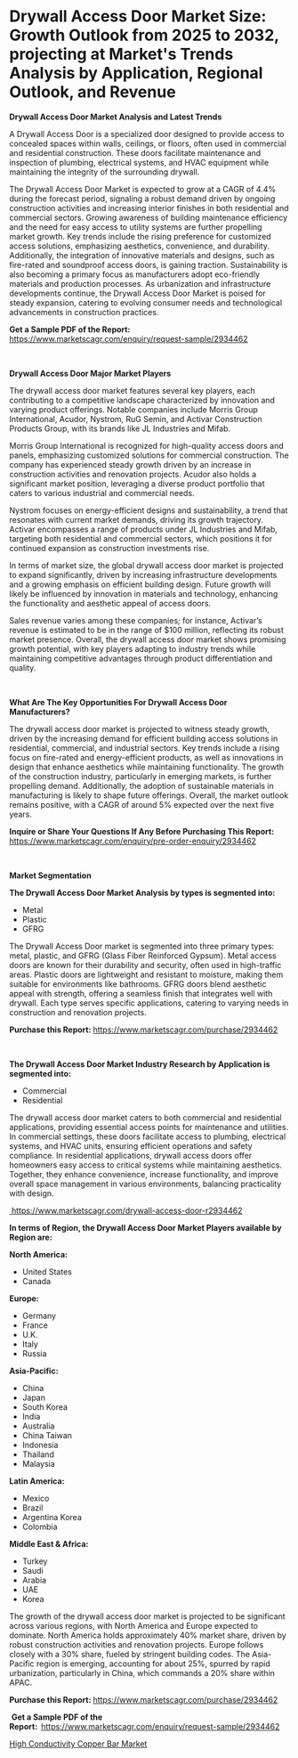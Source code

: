 <p><h1>Drywall Access Door Market Size: Growth Outlook from 2025 to 2032, projecting at Market's Trends Analysis by Application, Regional Outlook, and Revenue</h1></p><p><strong>Drywall Access Door Market Analysis and Latest Trends</strong></p>
<p><p>A Drywall Access Door is a specialized door designed to provide access to concealed spaces within walls, ceilings, or floors, often used in commercial and residential construction. These doors facilitate maintenance and inspection of plumbing, electrical systems, and HVAC equipment while maintaining the integrity of the surrounding drywall.</p><p>The Drywall Access Door Market is expected to grow at a CAGR of 4.4% during the forecast period, signaling a robust demand driven by ongoing construction activities and increasing interior finishes in both residential and commercial sectors. Growing awareness of building maintenance efficiency and the need for easy access to utility systems are further propelling market growth. Key trends include the rising preference for customized access solutions, emphasizing aesthetics, convenience, and durability. Additionally, the integration of innovative materials and designs, such as fire-rated and soundproof access doors, is gaining traction. Sustainability is also becoming a primary focus as manufacturers adopt eco-friendly materials and production processes. As urbanization and infrastructure developments continue, the Drywall Access Door Market is poised for steady expansion, catering to evolving consumer needs and technological advancements in construction practices.</p></p>
<p><strong>Get a Sample PDF of the Report:&nbsp;</strong> <a href="https://www.marketscagr.com/enquiry/request-sample/2934462?utm_campaign=2452&utm_medium=2&utm_source=Github&utm_content=ia&utm_term=13032025&utm_id=drywall-access-door">https://www.marketscagr.com/enquiry/request-sample/2934462</a></p>
<p>&nbsp;</p>
<p><strong>Drywall Access Door Major Market Players</strong></p>
<p><p>The drywall access door market features several key players, each contributing to a competitive landscape characterized by innovation and varying product offerings. Notable companies include Morris Group International, Acudor, Nystrom, RuG Semin, and Activar Construction Products Group, with its brands like JL Industries and Mifab.</p><p>Morris Group International is recognized for high-quality access doors and panels, emphasizing customized solutions for commercial construction. The company has experienced steady growth driven by an increase in construction activities and renovation projects. Acudor also holds a significant market position, leveraging a diverse product portfolio that caters to various industrial and commercial needs.</p><p>Nystrom focuses on energy-efficient designs and sustainability, a trend that resonates with current market demands, driving its growth trajectory. Activar encompasses a range of products under JL Industries and Mifab, targeting both residential and commercial sectors, which positions it for continued expansion as construction investments rise.</p><p>In terms of market size, the global drywall access door market is projected to expand significantly, driven by increasing infrastructure developments and a growing emphasis on efficient building design. Future growth will likely be influenced by innovation in materials and technology, enhancing the functionality and aesthetic appeal of access doors.</p><p>Sales revenue varies among these companies; for instance, Activar’s revenue is estimated to be in the range of $100 million, reflecting its robust market presence. Overall, the drywall access door market shows promising growth potential, with key players adapting to industry trends while maintaining competitive advantages through product differentiation and quality.</p></p>
<p>&nbsp;</p>
<p><strong>What Are The Key Opportunities For Drywall Access Door Manufacturers?</strong></p>
<p><p>The drywall access door market is projected to witness steady growth, driven by the increasing demand for efficient building access solutions in residential, commercial, and industrial sectors. Key trends include a rising focus on fire-rated and energy-efficient products, as well as innovations in design that enhance aesthetics while maintaining functionality. The growth of the construction industry, particularly in emerging markets, is further propelling demand. Additionally, the adoption of sustainable materials in manufacturing is likely to shape future offerings. Overall, the market outlook remains positive, with a CAGR of around 5% expected over the next five years.</p></p>
<p><strong>Inquire or Share Your Questions If Any Before Purchasing This Report:</strong> <a href="https://www.marketscagr.com/enquiry/pre-order-enquiry/2934462?utm_campaign=2452&utm_medium=2&utm_source=Github&utm_content=ia&utm_term=13032025&utm_id=drywall-access-door">https://www.marketscagr.com/enquiry/pre-order-enquiry/2934462</a></p>
<p>&nbsp;</p>
<p><strong>Market Segmentation</strong></p>
<p><strong>The Drywall Access Door Market Analysis by types is segmented into:</strong></p>
<p><ul><li>Metal</li><li>Plastic</li><li>GFRG</li></ul></p>
<p><p>The Drywall Access Door market is segmented into three primary types: metal, plastic, and GFRG (Glass Fiber Reinforced Gypsum). Metal access doors are known for their durability and security, often used in high-traffic areas. Plastic doors are lightweight and resistant to moisture, making them suitable for environments like bathrooms. GFRG doors blend aesthetic appeal with strength, offering a seamless finish that integrates well with drywall. Each type serves specific applications, catering to varying needs in construction and renovation projects.</p></p>
<p><strong>Purchase this Report:&nbsp;</strong><a href="https://www.marketscagr.com/purchase/2934462?utm_campaign=2452&utm_medium=2&utm_source=Github&utm_content=ia&utm_term=13032025&utm_id=drywall-access-door">https://www.marketscagr.com/purchase/2934462</a></p>
<p>&nbsp;</p>
<p><strong>The Drywall Access Door Market Industry Research by Application is segmented into:</strong></p>
<p><ul><li>Commercial</li><li>Residential</li></ul></p>
<p><p>The drywall access door market caters to both commercial and residential applications, providing essential access points for maintenance and utilities. In commercial settings, these doors facilitate access to plumbing, electrical systems, and HVAC units, ensuring efficient operations and safety compliance. In residential applications, drywall access doors offer homeowners easy access to critical systems while maintaining aesthetics. Together, they enhance convenience, increase functionality, and improve overall space management in various environments, balancing practicality with design.</p></p>
<p><a href="https://www.marketscagr.com/drywall-access-door-r2934462?utm_campaign=2452&utm_medium=2&utm_source=Github&utm_content=ia&utm_term=13032025&utm_id=drywall-access-door">&nbsp;https://www.marketscagr.com/drywall-access-door-r2934462</a></p>
<p><strong>In terms of Region, the Drywall Access Door Market Players available by Region are:</strong></p>
<p>
    <p> <strong> North America: </strong>
        <ul>
            <li>United States</li>
            <li>Canada</li>
        </ul>
        </p> 
    <p> <strong> Europe: </strong>
        <ul>
            <li>Germany</li>
            <li>France</li>
            <li>U.K.</li>
            <li>Italy</li>
            <li>Russia</li>
        </ul>
        </p> 
    <p> <strong> Asia-Pacific: </strong>
        <ul>
            <li>China</li>
            <li>Japan</li>
            <li>South Korea</li>
            <li>India</li>
            <li>Australia</li>
            <li>China Taiwan</li>
            <li>Indonesia</li>
            <li>Thailand</li>
            <li>Malaysia</li>
        </ul>
        </p> 
    <p> <strong> Latin America: </strong>
        <ul>
            <li>Mexico</li>
            <li>Brazil</li>
            <li>Argentina Korea</li>
            <li>Colombia</li>
        </ul>
        </p> 
    <p> <strong> Middle East & Africa: </strong>
        <ul>
            <li>Turkey</li>
            <li>Saudi</li>
            <li>Arabia</li>
            <li>UAE</li>
            <li>Korea</li>
        </ul>
    </p>
    </p>
<p><p>The growth of the drywall access door market is projected to be significant across various regions, with North America and Europe expected to dominate. North America holds approximately 40% market share, driven by robust construction activities and renovation projects. Europe follows closely with a 30% share, fueled by stringent building codes. The Asia-Pacific region is emerging, accounting for about 25%, spurred by rapid urbanization, particularly in China, which commands a 20% share within APAC.</p></p>
<p><strong>Purchase this Report: </strong><a href="https://www.marketscagr.com/purchase/2934462?utm_campaign=2452&utm_medium=2&utm_source=Github&utm_content=ia&utm_term=13032025&utm_id=drywall-access-door">https://www.marketscagr.com/purchase/2934462</a></p>
<p>&nbsp;<strong>Get a Sample PDF of the Report:&nbsp;&nbsp;</strong><a href="https://www.marketscagr.com/enquiry/request-sample/2934462?utm_campaign=2452&utm_medium=2&utm_source=Github&utm_content=ia&utm_term=13032025&utm_id=drywall-access-door">https://www.marketscagr.com/enquiry/request-sample/2934462</a></p>
<p><strong></strong></p>
<p><p><a href="https://github.com/skerretflossie9297/Market-Research-Report-List-1/blob/main/high-conductivity-copper-bar-market.md?utm_campaign=2452&utm_medium=2&utm_source=Github&utm_content=ia&utm_term=13032025&utm_id=drywall-access-door">High Conductivity Copper Bar Market</a></p></p>